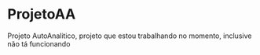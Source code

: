 # ProjetoAA
Projeto AutoAnalitico, projeto que estou trabalhando no momento, inclusive não tá funcionando
